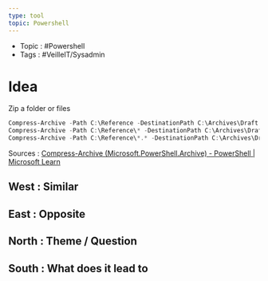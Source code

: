 ```yaml
---
type: tool
topic: Powershell
---
```

- Topic : #Powershell 
- Tags : #VeilleIT/Sysadmin 

# Idea

Zip a folder or files

```Powershell
Compress-Archive -Path C:\Reference -DestinationPath C:\Archives\Draft.zip
Compress-Archive -Path C:\Reference\* -DestinationPath C:\Archives\Draft.zip
Compress-Archive -Path C:\Reference\*.* -DestinationPath C:\Archives\Draft.zip
```

Sources : [Compress-Archive (Microsoft.PowerShell.Archive) - PowerShell | Microsoft Learn](https://learn.microsoft.com/en-us/powershell/module/microsoft.powershell.archive/compress-archive?view=powershell-7.3)

## West : Similar

## East : Opposite

## North : Theme / Question

## South : What does it lead to

